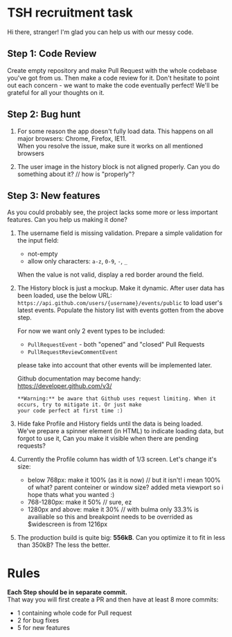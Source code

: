 # TSH recruitment task

Hi there, stranger! I'm glad you can help us with our messy code.

## Step 1: Code Review

Create empty repository and make Pull Request with the whole codebase you've got from us. Then make a code review
for it. Don't hesitate to point out each concern - we want to make the code eventually perfect!
We'll be grateful for all your thoughts on it.

## Step 2: Bug hunt

1. For some reason the app doesn't fully load data. This happens on all major browsers: Chrome, Firefox, IE11.  
   When you resolve the issue, make sure it works on all mentioned browsers

2. The user image in the history block is not aligned properly. Can you do something about it?
   // how is "properly"?

## Step 3: New features

As you could probably see, the project lacks some more or less important features. Can you help us making it done?

1. The username field is missing validation. Prepare a simple validation for the input field:

   - not-empty
   - allow only characters: `a-z`, `0-9`, `-`, `_`

   When the value is not valid, display a red border around the field.

2. The History block is just a mockup. Make it dynamic. After user data has been loaded, use the below URL:
   `https://api.github.com/users/{username}/events/public`
   to load user's latest events. Populate the history list with events gotten from the above step.

   For now we want only 2 event types to be included:

   - `PullRequestEvent` - both "opened" and "closed" Pull Requests
   - `PullRequestReviewCommentEvent`

   please take into account that other events will be implemented later.

   Github documentation may become handy: https://developer.github.com/v3/

   ```
   **Warning:** be aware that Github uses request limiting. When it occurs, try to mitigate it. Or just make
   your code perfect at first time :)
   ```

3. Hide fake Profile and History fields until the data is being loaded.  
   We've prepare a spinner element (in HTML) to indicate loading data, but forgot to use it, Can you make it visible
   when there are pending requests?

4. Currently the Profile column has width of 1/3 screen. Let's change it's size:

   - below 768px: make it 100% (as it is now)
     // but it isn't! i mean 100% of what? parent conteiner or window size? added meta viewport so i hope thats what you wanted :)
   - 768-1280px: make it 50%
     // sure, ez
   - 1280px and above: make it 30%
     // with bulma only 33.3% is availiable so this and breakpoint needs to be overrided as \$widescreen is from 1216px

5. The production build is quite big: **556kB**. Can you optimize it to fit in less than 350kB? The less
   the better.

# Rules

**Each Step should be in separate commit.**  
That way you will first create a PR and then have at least 8 more commits:

- 1 containing whole code for Pull request
- 2 for bug fixes
- 5 for new features
